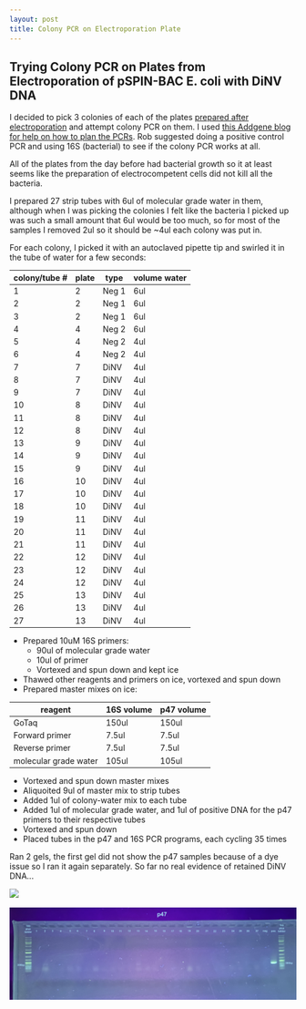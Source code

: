 ```yaml
---
layout: post
title: Colony PCR on Electroporation Plate
---
```


## Trying Colony PCR on Plates from Electroporation of pSPIN-BAC E. coli with DiNV DNA 

I decided to pick 3 colonies of each of the plates [prepared after electroporation](https://meschedl.github.io/Unckless-Lab-Notebook-Maggie/2024/01/29/electro-DiNV-DNA-1.html) and attempt colony PCR on them. I used [this Addgene blog for help on how to plan the PCRs](https://blog.addgene.org/plasmids-101-colony-pcr). Rob suggested doing a positive control PCR and using 16S (bacterial) to see if the colony PCR works at all. 

All of the plates from the day before had bacterial growth so it at least seems like the preparation of electrocompetent cells did not kill all the bacteria. 

I prepared 27 strip tubes with 6ul of molecular grade water in them, although when I was picking the colonies I felt like the bacteria I picked up was such a small amount that 6ul would be too much, so for most of the samples I removed 2ul so it should be ~4ul each colony was put in. 

For each colony, I picked it with an autoclaved pipette tip and swirled it in the tube of water for a few seconds:

|colony/tube #|plate|type|volume water|
|---|---|---|---|
|1|2|Neg 1|6ul|
|2|2|Neg 1|6ul|
|3|2|Neg 1|6ul|
|4|4|Neg 2|6ul|
|5|4|Neg 2|4ul|
|6|4|Neg 2|4ul|
|7|7|DiNV|4ul|
|8|7|DiNV|4ul|
|9|7|DiNV|4ul|
|10|8|DiNV|4ul|
|11|8|DiNV|4ul|
|12|8|DiNV|4ul|
|13|9|DiNV|4ul|
|14|9|DiNV|4ul|
|15|9|DiNV|4ul|
|16|10|DiNV|4ul|
|17|10|DiNV|4ul|
|18|10|DiNV|4ul|
|19|11|DiNV|4ul|
|20|11|DiNV|4ul|
|21|11|DiNV|4ul|
|22|12|DiNV|4ul|
|23|12|DiNV|4ul|
|24|12|DiNV|4ul|
|25|13|DiNV|4ul|
|26|13|DiNV|4ul|
|27|13|DiNV|4ul|

- Prepared 10uM 16S primers:
    - 90ul of molecular grade water 
    - 10ul of primer 
    - Vortexed and spun down and kept ice 
- Thawed other reagents and primers on ice, vortexed and spun down
- Prepared master mixes on ice:

|reagent|16S volume|p47 volume|
|---|---|---|
|GoTaq|150ul|150ul|
|Forward primer|7.5ul|7.5ul|
|Reverse primer|7.5ul|7.5ul|
|molecular grade water|105ul|105ul|

- Vortexed and spun down master mixes
- Aliquoited 9ul of master mix to strip tubes 
- Added 1ul of colony-water mix to each tube
- Added 1ul of molecular grade water, and 1ul of positive DNA for the p47 primers to their respective tubes 
- Vortexed and spun down 
- Placed tubes in the p47 and 16S PCR programs, each cycling 35 times 

Ran 2 gels, the first gel did not show the p47 samples because of a dye issue so I ran it again separately. So far no real evidence of retained DiNV DNA... 

![](https://raw.githubusercontent.com/meschedl/Unckless-Lab-Notebook-Maggie/master/images/20240120-gel-1.jpg)

![](https://raw.githubusercontent.com/meschedl/Unckless-Lab-Notebook-Maggie/master/images/20240130-gel-2.jpg)
